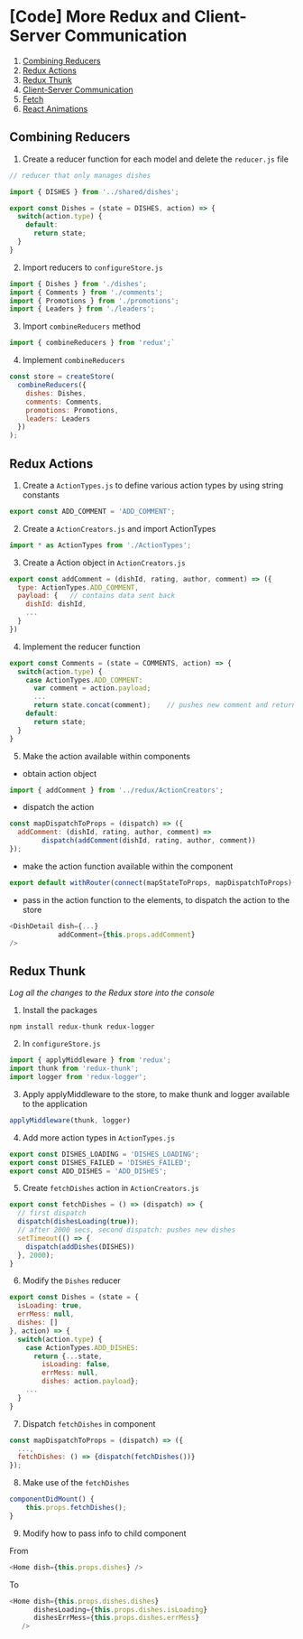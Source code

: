 # [Code] More Redux and Client-Server Communication
1. [Combining Reducers](#combining-reducers)
2. [Redux Actions](#redux-actions)
3. [Redux Thunk](#redux-thunk)
3. [Client-Server Communication](#client-server-communication)
4. [Fetch](#fetch)
5. [React Animations](#react-animations)

## Combining Reducers
1. Create a reducer function for each model and delete the `reducer.js` file
```js
// reducer that only manages dishes

import { DISHES } from '../shared/dishes';

export const Dishes = (state = DISHES, action) => {
  switch(action.type) {
    default:
      return state;
  }
}
```
2. Import reducers to `configureStore.js`
```js
import { Dishes } from './dishes';
import { Comments } from './comments';
import { Promotions } from './promotions';
import { Leaders } from './leaders';
```
3. Import `combineReducers` method
```js
import { combineReducers } from 'redux';`
```
4. Implement `combineReducers`
```js
const store = createStore(
  combineReducers({
    dishes: Dishes,
    comments: Comments,
    promotions: Promotions,
    leaders: Leaders
  })
);
```
## Redux Actions
1. Create a `ActionTypes.js` to define various action types by using string constants
```js
export const ADD_COMMENT = 'ADD_COMMENT';
```
2. Create a `ActionCreators.js` and import ActionTypes
```js
import * as ActionTypes from './ActionTypes';
```
3. Create a Action object in `ActionCreators.js`
```js
export const addComment = (dishId, rating, author, comment) => ({
  type: ActionTypes.ADD_COMMENT,
  payload: {   // contains data sent back
    dishId: dishId,
    ...
  }
})
```
4. Implement the reducer function
```js
export const Comments = (state = COMMENTS, action) => {
  switch(action.type) {
    case ActionTypes.ADD_COMMENT:
      var comment = action.payload;
      ...
      return state.concat(comment);    // pushes new comment and returns
    default:
      return state;
  }
}
```
5. Make the action available within components
- obtain action object
```js
import { addComment } from '../redux/ActionCreators';
```
- dispatch the action
```js
const mapDispatchToProps = (dispatch) => ({
  addComment: (dishId, rating, author, comment) => 
        dispatch(addComment(dishId, rating, author, comment))
});
```
- make the action function available within the component
```js
export default withRouter(connect(mapStateToProps, mapDispatchToProps)(Main));
```
- pass in the action function to the elements, to dispatch the action to the store
```js
<DishDetail dish={...}
            addComment={this.props.addComment}
/> 
```

## Redux Thunk
_Log all the changes to the Redux store into the console_
1. Install the packages
```shell
npm install redux-thunk redux-logger
```
2. In `configureStore.js`
```js
import { applyMiddleware } from 'redux';
import thunk from 'redux-thunk';
import logger from 'redux-logger';
```
3. Apply applyMiddleware to the store, to make thunk and logger available to the application
```js
applyMiddleware(thunk, logger)
```
4. Add more action types in `ActionTypes.js`
```js
export const DISHES_LOADING = 'DISHES_LOADING';
export const DISHES_FAILED = 'DISHES_FAILED';
export const ADD_DISHES = 'ADD_DISHES';
```
5. Create `fetchDishes` action in `ActionCreators.js`
```js
export const fetchDishes = () => (dispatch) => {
  // first dispatch
  dispatch(dishesLoading(true));
  // after 2000 secs, second dispatch: pushes new dishes
  setTimeout(() => {
    dispatch(addDishes(DISHES))
  }, 2000);
}
```
6. Modify the `Dishes` reducer
```js
export const Dishes = (state = {
  isLoading: true,
  errMess: null,
  dishes: []
}, action) => {
  switch(action.type) {
    case ActionTypes.ADD_DISHES:
      return {...state, 
        isLoading: false,
        errMess: null,
        dishes: action.payload};
    ...
  }
}
```
7. Dispatch `fetchDishes` in component
```js
const mapDispatchToProps = (dispatch) => ({
  ...,
  fetchDishes: () => {dispatch(fetchDishes())}
});
```
8. Make use of the `fetchDishes`
```js
componentDidMount() {
    this.props.fetchDishes();
}
```
9. Modify how to pass info to child component

From
```js
<Home dish={this.props.dishes} />
```
To
```js
<Home dish={this.props.dishes.dishes} 
      dishesLoading={this.props.dishes.isLoading}
      dishesErrMess={this.props.dishes.errMess}
   />
```
